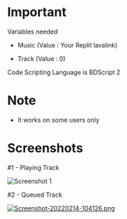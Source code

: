 # Important

Variables needed

- Music (Value : Your Replit lavalink)

- Track (Value : 0)

Code Scripting Language is BDScript 2

# Note
- It works on some users only

# Screenshots
#1 - Playing Track

![Screenshot 1](https://i.postimg.cc/1X5qVy64/Screenshot-20220214-103017.png)

#2 - Queued Track

[![Screenshot-20220214-104126.png](https://i.postimg.cc/BbkVnSwf/Screenshot-20220214-104126.png)](https://postimg.cc/V09R788K)
